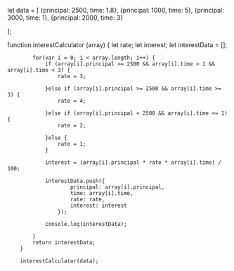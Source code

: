 
let data = [
  {principal: 2500, time: 1.8},
  {principal: 1000, time: 5},
  {principal: 3000, time: 1},
  {principal: 2000, time: 3}

  ];

 
function interestCalculator (array) {
            let rate;
            let interest;
            let interestData = [];

            for(var i = 0; i < array.length; i++) {
                if (array[i].principal >= 2500 && array[i].time > 1 && array[i].time < 3) {
                    rate = 3;

                }else if (array[i].principal >= 2500 && array[i].time >= 3) {
                    rate = 4;
                    
                }else if (array[i].principal < 2500 && array[i].time <= 1) {
                    rate = 2;
                    
                }else {
                    rate = 1;
                } 

                interest = (array[i].principal * rate * array[i].time) / 100;
                
                interestData.push({
                        principal: array[i].principal,
                        time: array[i].time,
                        rate: rate,
                        interest: interest
                    });

                console.log(interestData);
            
            }
            return interestData;
        }

        interestCalculator(data);
